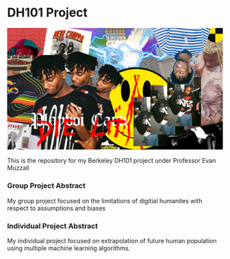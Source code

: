 # DH101 Project

![carti](images/carti.png)

This is the repository for my Berkeley DH101 project under Professor Evan Muzzall

### Group Project Abstract

My group project focused on the limitations of digitial humanites with respect to assumptions and biases

### Individual Project Abstract

My individual project focused on extrapolation of future human population using multiple machine learning algorithms.
